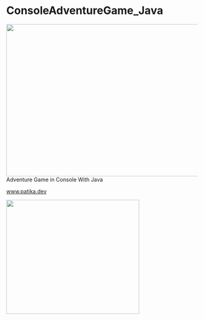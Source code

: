 # ConsoleAdventureGame_Java
<img width="600" height="400" align="left" src="https://user-images.githubusercontent.com/68808212/191277648-f2d8a4e4-381c-4e6f-83bb-da1f1528f61b.png" />


Adventure Game in Console With Java  


www.patika.dev


<img width="350" height="300"  src="https://user-images.githubusercontent.com/68808212/190854815-c64caad8-eef8-4df2-b2a5-d8aab2c4e2ac.png" />
